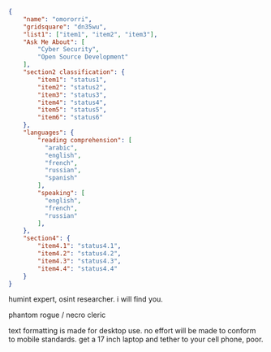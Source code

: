 ```json
{
    "name": "omororri",
    "gridsquare": "dn35wu",
    "list1": ["item1", "item2", "item3"],
    "Ask Me About": [
        "Cyber Security",
        "Open Source Development"
    ],
    "section2 classification": {
        "item1": "status1",
        "item2": "status2",
        "item3": "status3",
        "item4": "status4",
        "item5": "status5",
        "item6": "status6"
    },
    "languages": {
        "reading comprehension": [
          "arabic",
          "english",
          "french",
          "russian",
          "spanish"
        ],
        "speaking": [
          "english",
          "french",
          "russian"
        ],
    },
    "section4": {
        "item4.1": "status4.1",
        "item4.2": "status4.2",
        "item4.3": "status4.3",
        "item4.4": "status4.4"
    }
}

```
humint expert, osint researcher. i will find you.

phantom rogue / necro cleric

text formatting is made for desktop use. no effort will be made to conform to mobile standards. get a 17 inch laptop and tether to your cell phone, poor.
